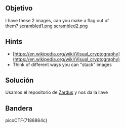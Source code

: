 ## Objetivo
I have these 2 images, can you make a flag out of them? [scrambled1.png](https://mercury.picoctf.net/static/9f2d081f12c05202359632c1989e7927/scrambled1.png) [scrambled2.png](https://mercury.picoctf.net/static/9f2d081f12c05202359632c1989e7927/scrambled2.png)

## Hints
- [https://en.wikipedia.org/wiki/Visual_cryptography](https://en.wikipedia.org/wiki/Visual_cryptography)
- Think of different ways you can "stack" images

## Solución
Usamos el repositorio de  [Zardus](https://github.com/zardus/ctf-tools/blob/master/stegsolve/install) y nos da la llave

## Bandera
picoCTF{7188864c}
